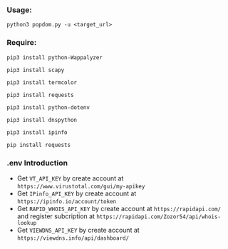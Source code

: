 ### Usage:

```
python3 popdom.py -u <target_url>
```

### Require:

```
pip3 install python-Wappalyzer
```

```
pip3 install scapy
```

```
pip3 install termcolor
```

```
pip3 install requests
```

```
pip3 install python-dotenv
```

```
pip3 install dnspython
```

```
pip3 install ipinfo
```

```
pip install requests
```

### .env Introduction

- Get `VT_API_KEY` by create account at `https://www.virustotal.com/gui/my-apikey`
- Get `IPinfo_API_KEY` by create account at `https://ipinfo.io/account/token`
- Get `RAPID_WHOIS_API_KEY` by create account at `https://rapidapi.com/` and register subcription at `https://rapidapi.com/Zozor54/api/whois-lookup`
- Get `VIEWDNS_API_KEY` by create account at `https://viewdns.info/api/dashboard/`
